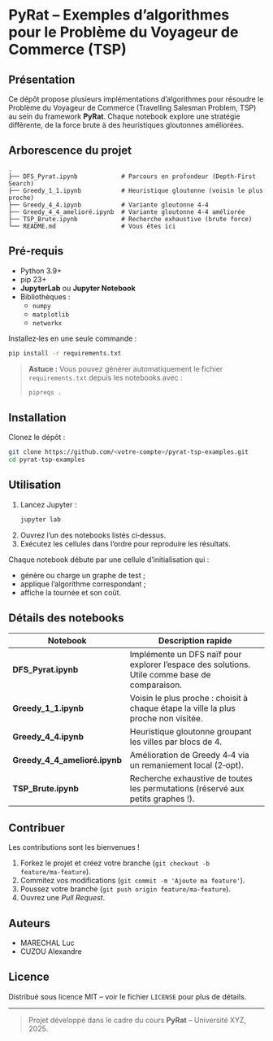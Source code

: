 # PyRat – Exemples d’algorithmes pour le Problème du Voyageur de Commerce (TSP)

## Présentation

Ce dépôt propose plusieurs implémentations d’algorithmes pour résoudre le Problème du Voyageur de Commerce (Travelling Salesman Problem, TSP) au sein du framework **PyRat**. Chaque notebook explore une stratégie différente, de la force brute à des heuristiques gloutonnes améliorées.

## Arborescence du projet

```
.
├── DFS_Pyrat.ipynb            # Parcours en profondeur (Depth‑First Search)
├── Greedy_1_1.ipynb           # Heuristique gloutonne (voisin le plus proche)
├── Greedy_4_4.ipynb           # Variante gloutonne 4‑4
├── Greedy_4_4_amelioré.ipynb  # Variante gloutonne 4‑4 améliorée
├── TSP_Brute.ipynb            # Recherche exhaustive (brute force)
└── README.md                  # Vous êtes ici
```

## Pré‑requis

- Python 3.9+
- pip 23+
- **JupyterLab** ou **Jupyter Notebook**
- Bibliothèques :
  - `numpy`
  - `matplotlib`
  - `networkx`

Installez‑les en une seule commande :

```bash
pip install -r requirements.txt
```

> **Astuce :** Vous pouvez générer automatiquement le fichier `requirements.txt` depuis les notebooks avec :
> ```bash
> pipreqs .
> ```

## Installation

Clonez le dépôt :

```bash
git clone https://github.com/<votre‑compte>/pyrat-tsp-examples.git
cd pyrat-tsp-examples
```

## Utilisation

1. Lancez Jupyter :
   ```bash
   jupyter lab
   ```
2. Ouvrez l’un des notebooks listés ci‑dessus.
3. Exécutez les cellules dans l’ordre pour reproduire les résultats.

Chaque notebook débute par une cellule d’initialisation qui :
- génère ou charge un graphe de test ;
- applique l’algorithme correspondant ;
- affiche la tournée et son coût.

## Détails des notebooks

| Notebook | Description rapide |
|----------|--------------------|
| **DFS_Pyrat.ipynb** | Implémente un DFS naïf pour explorer l’espace des solutions. Utile comme base de comparaison. |
| **Greedy_1_1.ipynb** | Voisin le plus proche : choisit à chaque étape la ville la plus proche non visitée. |
| **Greedy_4_4.ipynb** | Heuristique gloutonne groupant les villes par blocs de 4. |
| **Greedy_4_4_amelioré.ipynb** | Amélioration de Greedy 4‑4 via un remaniement local (2‑opt). |
| **TSP_Brute.ipynb** | Recherche exhaustive de toutes les permutations (réservé aux petits graphes !). |

## Contribuer

Les contributions sont les bienvenues !

1. Forkez le projet et créez votre branche (`git checkout -b feature/ma‑feature`).
2. Commitez vos modifications (`git commit -m 'Ajoute ma feature'`).
3. Poussez votre branche (`git push origin feature/ma‑feature`).
4. Ouvrez une *Pull Request*.

## Auteurs
- MARECHAL Luc
- CUZOU Alexandre

## Licence

Distribué sous licence MIT – voir le fichier `LICENSE` pour plus de détails.

---

> Projet développé dans le cadre du cours **PyRat** – Université XYZ, 2025.
